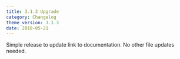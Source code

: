 ```yaml
---
title: 3.1.3 Upgrade
category: Changelog
theme_version: 3.1.3
date: 2018-05-21
---
```


Simple release to update link to documentation. No other file updates needed.
